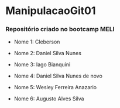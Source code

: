 # ManipulacaoGit01

### Repositório criado no bootcamp MELI 

* Nome 1: Cleberson

* Nome 2: Daniel Silva Nunes

* Nome 3: Iago Bianquini

* Nome 4: Daniel Silva Nunes de novo

* Nome 5: Wesley Ferreira Anazario

* Nome 6: Augusto Alves Silva